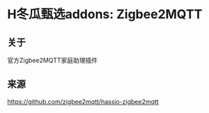# H冬瓜甄选addons: Zigbee2MQTT

## 关于

官方Zigbee2MQTT家庭助理插件

## 来源

https://github.com/zigbee2mqtt/hassio-zigbee2mqtt
